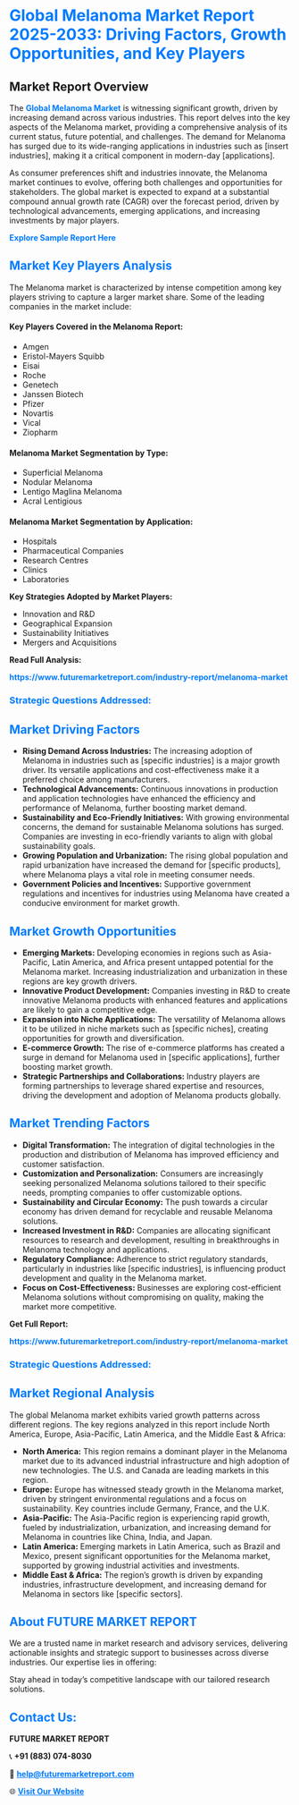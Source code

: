 <h1 style="color: #007BFF;">Global Melanoma Market Report 2025-2033: Driving Factors, Growth Opportunities, and Key Players</h1>

<section id="overview">
<h2>Market Report Overview</h2>
<p>The <a href="https://www.futuremarketreport.com/industry-report/melanoma-market" style="color: #007BFF; text-decoration: none;"><strong>Global Melanoma Market</strong></a> is witnessing significant growth, driven by increasing demand across various industries. This report delves into the key aspects of the Melanoma market, providing a comprehensive analysis of its current status, future potential, and challenges. The demand for Melanoma has surged due to its wide-ranging applications in industries such as [insert industries], making it a critical component in modern-day [applications].</p>
<p>As consumer preferences shift and industries innovate, the Melanoma market continues to evolve, offering both challenges and opportunities for stakeholders. The global market is expected to expand at a substantial compound annual growth rate (CAGR) over the forecast period, driven by technological advancements, emerging applications, and increasing investments by major players.</p>
</section>

<section id="overview">
<p><a href="https://www.futuremarketreport.com/request-sample/reportId=63642" style="color: #007BFF; text-decoration: none;"><strong>Explore Sample Report Here</strong></a></p>
</section>

<section id="key-players">
<h2 style="color: #007BFF;">Market Key Players Analysis</h2>
<p>The Melanoma market is characterized by intense competition among key players striving to capture a larger market share. Some of the leading companies in the market include:</p>
<h4>Key Players Covered in the Melanoma Report:</h4>
<ul><li>Amgen</li><li>Eristol-Mayers Squibb</li><li>Eisai</li><li>Roche</li><li>Genetech</li><li>Janssen Biotech</li><li>Pfizer</li><li>Novartis</li><li>Vical</li><li>Ziopharm</li></ul>
<h4>Melanoma Market Segmentation by Type:</h4>
<ul><li>Superficial Melanoma</li><li>Nodular Melanoma</li><li>Lentigo Maglina Melanoma</li><li>Acral Lentigious</li></ul>

<h4>Melanoma Market Segmentation by Application:</h4>
<ul><li>Hospitals</li><li>Pharmaceutical Companies</li><li>Research Centres</li><li>Clinics</li><li>Laboratories</li></ul>
<p><strong>Key Strategies Adopted by Market Players:</strong></p>
<ul>
<li>Innovation and R&D</li>
<li>Geographical Expansion</li>
<li>Sustainability Initiatives</li>
<li>Mergers and Acquisitions</li>
</ul>
</section>

<section>
<p><strong>Read Full Analysis: </strong></p><a href="https://www.futuremarketreport.com/industry-report/melanoma-market" style="color: #007BFF; text-decoration: none;"><strong>https://www.futuremarketreport.com/industry-report/melanoma-market</strong></a>
<h3 style="color: #007BFF;">Strategic Questions Addressed:</h3>
</section>

<section id="driving-factors">
<h2 style="color: #007BFF;">Market Driving Factors</h2>
<ul>
<li><strong>Rising Demand Across Industries:</strong> The increasing adoption of Melanoma in industries such as [specific industries] is a major growth driver. Its versatile applications and cost-effectiveness make it a preferred choice among manufacturers.</li>
<li><strong>Technological Advancements:</strong> Continuous innovations in production and application technologies have enhanced the efficiency and performance of Melanoma, further boosting market demand.</li>
<li><strong>Sustainability and Eco-Friendly Initiatives:</strong> With growing environmental concerns, the demand for sustainable Melanoma solutions has surged. Companies are investing in eco-friendly variants to align with global sustainability goals.</li>
<li><strong>Growing Population and Urbanization:</strong> The rising global population and rapid urbanization have increased the demand for [specific products], where Melanoma plays a vital role in meeting consumer needs.</li>
<li><strong>Government Policies and Incentives:</strong> Supportive government regulations and incentives for industries using Melanoma have created a conducive environment for market growth.</li>
</ul>
</section>

<section id="growth-opportunities">
<h2 style="color: #007BFF;">Market Growth Opportunities</h2>
<ul>
<li><strong>Emerging Markets:</strong> Developing economies in regions such as Asia-Pacific, Latin America, and Africa present untapped potential for the Melanoma market. Increasing industrialization and urbanization in these regions are key growth drivers.</li>
<li><strong>Innovative Product Development:</strong> Companies investing in R&D to create innovative Melanoma products with enhanced features and applications are likely to gain a competitive edge.</li>
<li><strong>Expansion into Niche Applications:</strong> The versatility of Melanoma allows it to be utilized in niche markets such as [specific niches], creating opportunities for growth and diversification.</li>
<li><strong>E-commerce Growth:</strong> The rise of e-commerce platforms has created a surge in demand for Melanoma used in [specific applications], further boosting market growth.</li>
<li><strong>Strategic Partnerships and Collaborations:</strong> Industry players are forming partnerships to leverage shared expertise and resources, driving the development and adoption of Melanoma products globally.</li>
</ul>
</section>

<section id="trending-factors">
<h2 style="color: #007BFF;">Market Trending Factors</h2>
<ul>
<li><strong>Digital Transformation:</strong> The integration of digital technologies in the production and distribution of Melanoma has improved efficiency and customer satisfaction.</li>
<li><strong>Customization and Personalization:</strong> Consumers are increasingly seeking personalized Melanoma solutions tailored to their specific needs, prompting companies to offer customizable options.</li>
<li><strong>Sustainability and Circular Economy:</strong> The push towards a circular economy has driven demand for recyclable and reusable Melanoma solutions.</li>
<li><strong>Increased Investment in R&D:</strong> Companies are allocating significant resources to research and development, resulting in breakthroughs in Melanoma technology and applications.</li>
<li><strong>Regulatory Compliance:</strong> Adherence to strict regulatory standards, particularly in industries like [specific industries], is influencing product development and quality in the Melanoma market.</li>
<li><strong>Focus on Cost-Effectiveness:</strong> Businesses are exploring cost-efficient Melanoma solutions without compromising on quality, making the market more competitive.</li>
</ul>
</section>

<section>
<p><strong>Get Full Report: </strong></p><a href="https://www.futuremarketreport.com/industry-report/melanoma-market" style="color: #007BFF; text-decoration: none;"><strong>https://www.futuremarketreport.com/industry-report/melanoma-market</strong></a>
<h3 style="color: #007BFF;">Strategic Questions Addressed:</h3>
</section>


<section id="regional-analysis">
<h2 style="color: #007BFF;">Market Regional Analysis</h2>
<p>The global Melanoma market exhibits varied growth patterns across different regions. The key regions analyzed in this report include North America, Europe, Asia-Pacific, Latin America, and the Middle East & Africa:</p>
<ul>
<li><strong>North America:</strong> This region remains a dominant player in the Melanoma market due to its advanced industrial infrastructure and high adoption of new technologies. The U.S. and Canada are leading markets in this region.</li>
<li><strong>Europe:</strong> Europe has witnessed steady growth in the Melanoma market, driven by stringent environmental regulations and a focus on sustainability. Key countries include Germany, France, and the U.K.</li>
<li><strong>Asia-Pacific:</strong> The Asia-Pacific region is experiencing rapid growth, fueled by industrialization, urbanization, and increasing demand for Melanoma in countries like China, India, and Japan.</li>
<li><strong>Latin America:</strong> Emerging markets in Latin America, such as Brazil and Mexico, present significant opportunities for the Melanoma market, supported by growing industrial activities and investments.</li>
<li><strong>Middle East & Africa:</strong> The region’s growth is driven by expanding industries, infrastructure development, and increasing demand for Melanoma in sectors like [specific sectors].</li>
</ul>
</section>

<footer>
<h2 style="color: #007BFF;">About FUTURE MARKET REPORT</h2>
<p>We are a trusted name in market research and advisory services, delivering actionable insights and strategic support to businesses across diverse industries. Our expertise lies in offering:</p>

<p>Stay ahead in today’s competitive landscape with our tailored research solutions.</p>

<h2 style="color: #007BFF;">Contact Us:</h2>
<p><strong>FUTURE MARKET REPORT</strong></p>
<p>📞 <strong>+91 (883) 074-8030</strong></p>
<p>📧 <strong><a href="mailto:help@futuremarketreport.com" style="color: #007BFF;">help@futuremarketreport.com</a></strong></p>
<p>🌐 <strong><a href="https://www.futuremarketreport.com/" style="color: #007BFF;">Visit Our Website</a></strong></p>
</footer>